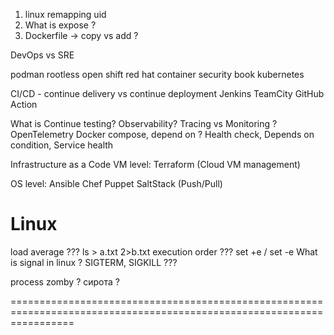 1. linux remapping uid
2. What is expose ?
3. Dockerfile -> copy vs add ?

DevOps vs SRE 

podman rootless
open shift red hat
container security book
kubernetes


CI/CD - continue delivery vs continue deployment
Jenkins
TeamCity
GitHub Action

What is Continue testing?
Observability? Tracing vs Monitoring ?
OpenTelemetry
Docker compose, depend on ? Health check, Depends on condition, Service health

Infrastructure as a Code
VM level:
    Terraform (Cloud VM management)

OS level:
    Ansible
    Chef
    Puppet
    SaltStack
    (Push/Pull)


Linux
=======================================================================================================================

load average ???
ls > a.txt 2>b.txt execution order ???
set +e / set -e
What is signal in linux ? SIGTERM, SIGKILL ???

process zomby ? сирота ?


=======================================================================================================================
